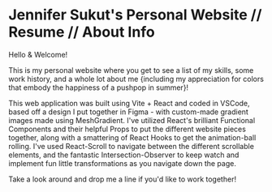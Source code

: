 # Jennifer Sukut's Personal Website // Resume // About Info

Hello & Welcome!

This is my personal website where you get to see a list of my skills, some work history, and a whole lot about me {including my appreciation for colors that embody the happiness of a pushpop in summer}!

This web application was built using Vite + React and coded in VSCode, based off a design I put together in Figma - with custom-made gradient images made using MeshGradient. I've utilized React's brilliant Functional Components and their helpful Props to put the different website pieces together, along with a smattering of React Hooks to get the animation-ball rolling. I've used React-Scroll to navigate between the different scrollable elements, and the fantastic Intersection-Observer to keep watch and implement fun little transformations as you navigate down the page.

Take a look around and drop me a line if you'd like to work together!
